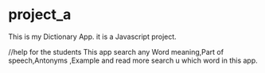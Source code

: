 # project_a
This is my Dictionary App. it is a Javascript project.

//help for the students
This app search any Word meaning,Part of speech,Antonyms ,Example and read more search u which word
in this app.
